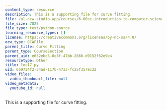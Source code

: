 ```yaml
---
content_type: resource
description: This is a supporting file for curve fitting.
file: /ol-ocw-studio-app/courses/6-00sc-introduction-to-computer-science-and-programming-spring-2011/6b9734f234ad117b4733fc25f357ec22_lec17.py
file_size: 7825
file_type: text/python-source
learning_resource_types: []
license: https://creativecommons.org/licenses/by-nc-sa/4.0/
ocw_type: OCWFile
parent_title: Curve Fitting
parent_type: CourseSection
parent_uid: e632ebd5-0e8f-47bb-2666-d9152f62e9e4
resourcetype: Other
title: lec17.py
uid: 6b9734f2-34ad-117b-4733-fc25f357ec22
video_files:
  video_thumbnail_file: null
video_metadata:
  youtube_id: null
---
```

This is a supporting file for curve fitting.